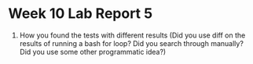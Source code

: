 # Week 10 Lab Report 5

  1. How you found the tests with different results (Did you use diff on the results of running a bash for loop? Did you search through manually? Did you use some other programmatic idea?)
